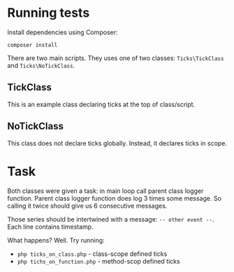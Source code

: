 # Running tests

Install dependencies using Composer:
```
composer install
```

There are two main scripts. They uses one of two classes: `Ticks\TickClass` and `Ticks\NoTickClass`.

## TickClass

This is an example class declaring ticks at the top of class/script.

## NoTickClass

This class does not declare ticks globally. Instead, it declares ticks in scope.


# Task

Both classes were given a task: in main loop call parent class logger function.
Parent class logger function does log 3 times some message. So calling it 
twice should give us 6 consecutive messages.

Those series should be intertwined with a message: `-- other event --`.
Each line contains timestamp.

What happens? Well. Try running:

* `php ticks_on_class.php` - class-scope defined ticks
* `php tichs_on_function.php` - method-scop defined ticks
